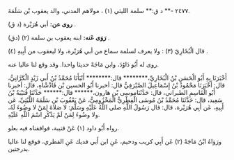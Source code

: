 ٢٤٧٧ -** د ق:** سلمة الليثي (١) ، مولاهم المدني، والد يعقوب بْن سَلَمَةَ.

**روى عن:** أبي هُرَيْرة (د ق) .

**رَوَى عَنه:** ابنه يعقوب بن سلمة (٢) (دق) .

قال الْبُخَارِيّ (٣) : ولا يعرف لسلمة سماع من أبي هُرَيْرة، ولا ليعقوب من أَبِيهِ (٤) .

روى له أَبُو دَاوُدَ، وابن مَاجَهْ حديثا واحدا. وقد وقع لنا عاليا عنه.

أَخْبَرَنَا بِهِ أَبُو الْحَسَنِ بْنُ الْبُخَارِيِّ،******** قال:******** أَنْبَأَنَا مُحَمَّدُ بْنُ أَبي زَيْدٍ الْكَرَّانِيُّ، قال: أَخْبَرَنَا مَحْمُودُ بْنُ إِسْمَاعِيلَ الصَّيْرَفِيُّ قال: أخبرنا أَبُو الحسين بْن فَاذْشْاهِ، قال: أخبرنا أَبُو الْقَاسِمِ الطبراني، قال: حَدَّثَنَاموسى بْن هارون،****** قال:****** حَدَّثَنَا قُتَيْبَةُ بْنُ سَعِيد، قال: حَدَّثَنَا مُحَمَّدُ بْنُ مُوسَى الْفِطْرِيُّ الْمَخْزُوِمِيُّ، عَنْ يَعْقُوبَ بْنِ سَلَمَةَ اللَّيْثِيِّ، عَن أَبِيهِ، عَن أَبِي هُرَيْرة، قال: قال رَسُولُ اللَّهِ صلى اللَّهُ عَلَيْهِ وسَلَّمَ: لا صَلاةَ لِمَنْ لا وضُوءَ لَهُ، ولا وضُوءَ لِمَنْ لَمْ يَذْكُرِ اسْمَ اللَّهِ عَلَيْهِ.

رواه أَبُو داود (١) عَنْ قتيبة، فوافقناه فيه بعلو.

ورَوَاهُ ابْنُ مَاجَهْ (٢) عَن أَبِي كريب ودحيم، عَنِ ابن أَبي فديك عَنِ الفطري، فوقع لنا عاليا بدرجتين.